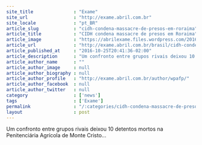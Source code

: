 ```yaml
---
site_title               : "Exame"
site_url                 : "http://exame.abril.com.br"
site_locale              : "pt_BR"
article_slug             : "cidh-condena-massacre-de-presos-em-roraima"
article_title            : "CIDH condena massacre de presos em Roraima"
article_image            : "https://abrilexame.files.wordpress.com/2016/09/size_960_16_9_prisao47.jpg?quality=70&strip=all&w=960"
article_url              : "http://exame.abril.com.br/brasil/cidh-condena-massacre-de-presos-em-roraima/"
article_published_at     : "2016-10-25T20:41:36-02:00"
article_description      : "Um confronto entre grupos rivais deixou 10 detentos mortos na Penitenciária Agrícola de Monte Cristo..."
article_author_name      : ""
article_author_image     : null
article_author_biography : null
article_author_profile   : "http://exame.abril.com.br/author/wpafp/"
article_author_facebook  : null
article_author_twitter   : null
category                 : ['news']
tags                     : ['Exame']
permalink                : "/:categories/cidh-condena-massacre-de-presos-em-roraima/"
layout                   : post
---
```


Um confronto entre grupos rivais deixou 10 detentos mortos na Penitenciária Agrícola de Monte Cristo...
